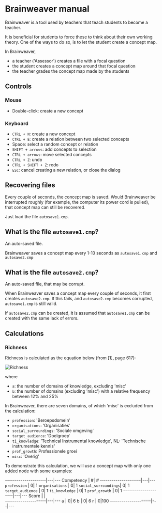 # Brainweaver manual

Brainweaver is a tool used by teachers that teach students to become
a teacher. 

It is beneficial for students to force these to think about
their own working theory. One of the ways to do so, is to
let the student create a concept map.

In Brainweaver,

 * a teacher ('Assessor') creates a file with a focal question
 * the student creates a concept map around that focal question
 * the teacher grades the concept map made by the students

## Controls



### Mouse

 * Double-click: create a new concept

### Keyboard

 * `CTRL + N`: create a new concept
 * `CTRL + E`: create a relation between two selected concepts
 * Space: select a random concept or relation
 * `SHIFT + arrows`: add concepts to selection
 * `CTRL + arrows`: move selected concepts
 * `CTRL + Z`: undo
 * `CTRL + SHIFT + Z`: redo
 * `ESC`: cancel creating a new relation, or close the dialog

## Recovering files

Every couple of seconds, the concept map is saved. 
Would Brainweaver be interrupted roughly (for example,
the computer its power cord is pulled), that concept map
can still be recovered. 

Just load the file `autosave1.cmp`.

## What is the file `autosave1.cmp`?

An auto-saved file.

Brainweaver saves a concept map every 1-10 seconds
as `autosave1.cmp` and `autosave2.cmp`

## What is the file `autosave2.cmp`?

An auto-saved file, that may be corrupt.

When Brainweaver saves a concept map every couple of seconds,
it first creates `autosave2.cmp`. If this fails, and `autosave2.cmp`
becomes corrupted, `autosave1.cmp` is still valid.

If `autosave2.cmp` can be created, it is assumed that `autosave1.cmp`
can be created with the same lack of errors.

## Calculations

### Richness

Richness is calculated as the equation below (from [1], page 617):

![Richness](Richness.png)

where

 * `a`: the number of domains of knowledge, excluding 'misc'
 * `b`: the number of domains (excluding 'misc') with a relative frequency between 12% and 25%

In Brainweaver, there are seven domains, of which 'misc' is excluded from the calculation:

 * `profession`: 'Beroepsdomein'
 * `organisations`: 'Organisaties'
 * `social_surroundings`: 'Sociale omgeving'
 * `target_audience`: 'Doelgroep'
 * `ti_knowledge`: 'Technical Instrumental knowledge', NL: 'Technische instrumentele kennis'
 * `prof_growth`: Professionele groei
 * `misc`: 'Overig'

To demonstrate this calculation, we will use a concept map with
only one added node with some examples:

---------------------|---|---
Competency           |  #|  #
---------------------|---|---
`profession`         |  0|  1
`organisations`      |  0|  1
`social_surroundings`|  0|  1
`target_audience`    |  0|  1
`ti_knowledge`       |  0|  1
`prof_growth`        |  0|  1
---------------------|---|---
Score                |   |   
---------------------|---|---
a                    |  0|  6
b                    |  0|  6
r                    |  0|100
---------------------|---|---









